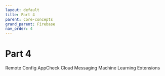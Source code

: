 ```yaml
---
layout: default
title: Part 4
parent: core-concepts
grand_parent: Firebase
nav_order: 4
---
```


# Part 4


Remote Config
AppCheck
Cloud Messaging
Machine Learning
Extensions
